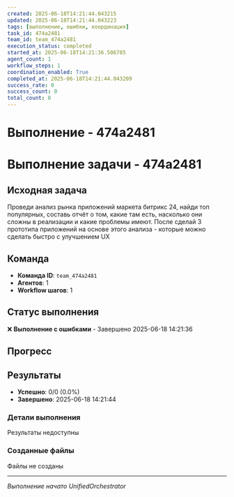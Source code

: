 ```yaml
---
created: 2025-06-18T14:21:44.043215
updated: 2025-06-18T14:21:44.043223
tags: [выполнение, ошибки, координация]
task_id: 474a2481
team_id: team_474a2481
execution_status: completed
started_at: 2025-06-18T14:21:36.506785
agent_count: 1
workflow_steps: 1
coordination_enabled: True
completed_at: 2025-06-18T14:21:44.043209
success_rate: 0
success_count: 0
total_count: 0
---
```


# Выполнение - 474a2481

# Выполнение задачи - 474a2481

## Исходная задача
Проведи анализ рынка приложений маркета битрикс 24, найди топ популярных, составь отчёт о том, какие там есть, насколько они сложны в реализации и какие проблемы имеют. После сделай 3 прототипа приложений на основе этого анализа - которые можно сделать быстро с улучшением UX

## Команда
- **Команда ID**: `team_474a2481`
- **Агентов**: 1
- **Workflow шагов**: 1

## Статус выполнения

❌ **Выполнение с ошибками** - Завершено 2025-06-18 14:21:36

## Прогресс


## Результаты

- **Успешно**: 0/0 (0.0%)
- **Завершено**: 2025-06-18 14:21:44

### Детали выполнения

Результаты недоступны

### Созданные файлы

Файлы не созданы


---
*Выполнение начато UnifiedOrchestrator*
